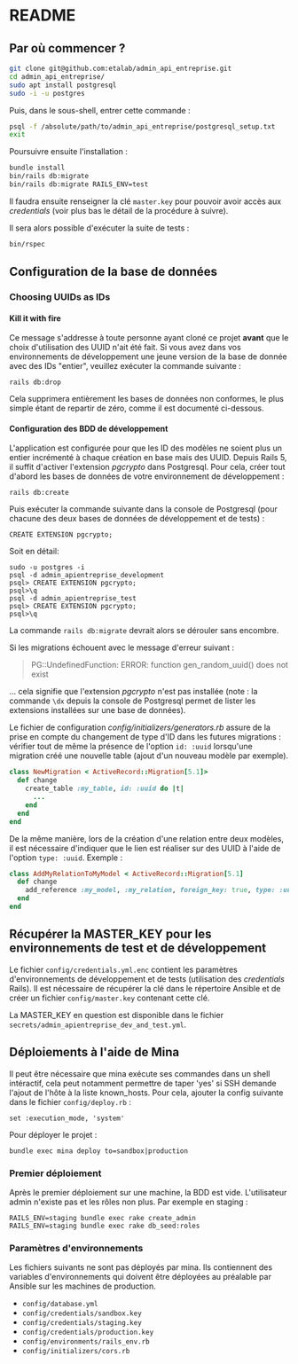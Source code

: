 # README

## Par où commencer ?

```sh
git clone git@github.com:etalab/admin_api_entreprise.git
cd admin_api_entreprise/
sudo apt install postgresql
sudo -i -u postgres
```

Puis, dans le sous-shell, entrer cette commande :

```sh
psql -f /absolute/path/to/admin_api_entreprise/postgresql_setup.txt
exit
```

Poursuivre ensuite l'installation :

```sh
bundle install
bin/rails db:migrate
bin/rails db:migrate RAILS_ENV=test
```

Il faudra ensuite renseigner la clé `master.key` pour pouvoir avoir accès aux
_credentials_ (voir plus bas le détail de la procédure à suivre).

Il sera alors possible d'exécuter la suite de tests :

```sh
bin/rspec
```

## Configuration de la base de données

### Choosing UUIDs as IDs

#### Kill it with fire

Ce message s'addresse à toute personne ayant cloné ce projet **avant** que le
choix d'utilisation des UUID n'ait été fait. Si vous avez dans vos
environnements de développement une jeune version de la base de donnée avec des
IDs "entier", veuillez exécuter la commande suivante :

`rails db:drop`

Cela supprimera entièrement les bases de données non conformes, le plus simple
étant de repartir de zéro, comme il est documenté ci-dessous.

#### Configuration des BDD de développement

L'application est configurée pour que les ID des modèles ne soient plus un entier
incrémenté à chaque création en base mais des UUID. Depuis Rails 5, il suffit
d'activer l'extension _pgcrypto_ dans Postgresql. Pour cela, créer tout d'abord
les bases de données de votre environnement de développement :

`rails db:create`

Puis exécuter la commande suivante dans la console de Postgresql (pour chacune
des deux bases de données de développement et de tests) :

`CREATE EXTENSION pgcrypto;`

Soit en détail:

```
sudo -u postgres -i
psql -d admin_apientreprise_development
psql> CREATE EXTENSION pgcrypto;
psql>\q
psql -d admin_apientreprise_test
psql> CREATE EXTENSION pgcrypto;
psql>\q
```

La commande `rails db:migrate` devrait alors se dérouler sans encombre.

Si les migrations échouent avec le message d'erreur suivant :

> PG::UndefinedFunction: ERROR:  function gen_random_uuid() does not exist

... cela signifie que l'extension _pgcrypto_ n'est pas installée (note : la
commande `\dx` depuis la console de Postgresql permet de lister les extensions
installées sur une base de données).

Le fichier de configuration _config/initializers/generators.rb_ assure de la prise
en compte du changement de type d'ID dans les futures migrations : vérifier tout
de même la présence de l'option `id: :uuid` lorsqu'une migration créé une
nouvelle table (ajout d'un nouveau modèle par exemple).

```ruby
class NewMigration < ActiveRecord::Migration[5.1]>
  def change
    create_table :my_table, id: :uuid do |t|
      ...
    end
  end
end
```

De la même manière, lors de la création d'une relation entre deux modèles, il
est nécessaire d'indiquer que le lien est réaliser sur des UUID à l'aide de
l'option `type: :uuid`. Exemple :

```ruby
class AddMyRelationToMyModel < ActiveRecord::Migration[5.1]
  def change
    add_reference :my_model, :my_relation, foreign_key: true, type: :uuid, index: true
  end
end
```

## Récupérer la MASTER_KEY pour les environnements de test et de développement

Le fichier `config/credentials.yml.enc` contient les paramètres d'environnements
de développement et de tests (utilisation des _credentials_ Rails). Il est
nécessaire de récupérer la clé dans le répertoire Ansible et de créer un fichier
`config/master.key` contenant cette clé.

La MASTER_KEY en question est disponible dans le fichier
`secrets/admin_apientreprise_dev_and_test.yml`.

## Déploiements à l'aide de Mina

Il peut être nécessaire que mina exécute ses commandes dans un shell intéractif,
cela peut notamment permettre de taper 'yes' si SSH demande l'ajout de l'hôte à
la liste known_hosts.
Pour cela, ajouter la config suivante dans le fichier `config/deploy.rb` :

    set :execution_mode, 'system'

Pour déployer le projet :

    bundle exec mina deploy to=sandbox|production

### Premier déploiement

Après le premier déploiement sur une machine, la BDD est vide.
L'utilisateur admin n'existe pas et les rôles non plus.
Par exemple en staging :

    RAILS_ENV=staging bundle exec rake create_admin
    RAILS_ENV=staging bundle exec rake db_seed:roles

### Paramètres d'environnements

Les fichiers suivants ne sont pas déployés par mina. Ils contiennent des
variables d'environnements qui doivent être déployées au préalable par Ansible
sur les machines de production.

* `config/database.yml`
* `config/credentials/sandbox.key`
* `config/credentials/staging.key`
* `config/credentials/production.key`
* `config/environments/rails_env.rb`
* `config/initializers/cors.rb`
